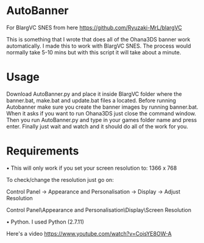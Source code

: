 # AutoBanner
For BlargVC SNES from here https://github.com/Ryuzaki-MrL/blargVC

This is something that I wrote that does all of the Ohana3DS banner work automatically. I made this to work with BlargVC SNES. The process would normally take 5-10 mins but with this script it will take about a minute.

# Usage
Download AutoBanner.py and place it inside BlargVC folder where the banner.bat, make.bat and update.bat files a located.
Before running Autobanner make sure you create the banner images by running banner.bat. When it asks if you want to run Ohana3DS just close the command window. Then you run AutoBanner.py and type in your games folder name and press enter. Finally just wait and watch and it should do all of the work for you.

# Requirements
• This will only work if you set your screen resolution to: 1366 x 768

To check/change the resolution just go on:

Control Panel -> Appearance and Personalisation -> Display -> Adjust Resolution

Control Panel\Appearance and Personalisation\Display\Screen Resolution

• Python. I used Python (2.7.11)

Here's a video https://www.youtube.com/watch?v=CoisYE8OW-A
